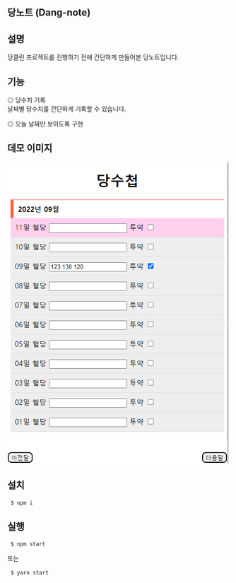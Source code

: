 ## 당노트 (Dang-note)

## 설명

당클린 프로젝트를 진행하기 전에 간단하게 만들어본 당노트입니다.

## 기능

◎ 당수치 기록  
날짜별 당수치를 간단하게 기록할 수 있습니다.

◎ 오늘 날짜만 보이도록 구현

## 데모 이미지

<img src="./demo/demo.png" alt="image-demo" width="500"/>

## 설치

```bash
 $ npm i
```

## 실행

```bash
 $ npm start
```

또는

```bash
 $ yarn start
```
